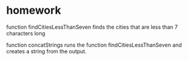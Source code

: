 # homework
function findCitiesLessThanSeven finds the cities that are less than 7 characters long

function concatStrings runs the function findCitiesLessThanSeven and creates a string from the output.
